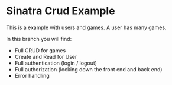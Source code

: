 # Sinatra Crud Example

This is a example with users and games.  A user has many games.  

In this branch you will find:

- Full CRUD for games
- Create and Read for User
- Full authentication (login / logout)
- Full authorization (locking down the front end and back end)
- Error handling

